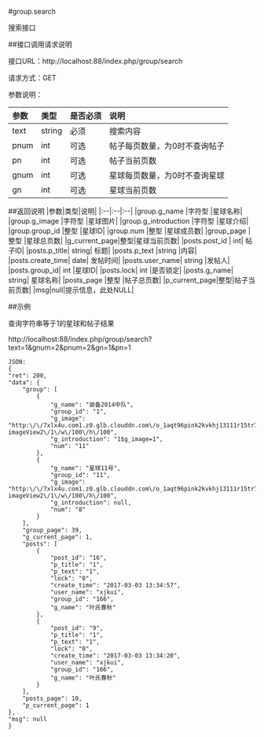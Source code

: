 #group.search

搜索接口

##接口调用请求说明

接口URL：http://localhost:88/index.php/group/search

请求方式：GET

参数说明：

|参数|类型|是否必须|说明|
|:--|:--|:--|:--|
|text|string|必须|搜索内容|
|pnum|int|可选|帖子每页数量，为0时不查询帖子|
|pn|int|可选|帖子当前页数|
|gnum|int|可选|星球每页数量，为0时不查询星球|
|gn|int|可选|星球当前页数|


##返回说明
|参数|类型|说明|
|:--|:--|:--|
|group.g_name           |字符型   |星球名称|
|group.g_image           |字符型   |星球图片|
|group.g_introduction           |字符型   |星球介绍|
|group.group_id     |整型 |星球ID|
|group.num           |整型 |星球成员数|
|group_page          |整型 |星球总页数|
|g_current_page|整型|星球当前页数|
|posts.post_id   |   int|    帖子ID|
|posts.p_title|   string| 标题|
|posts.p_text |string |内容|
|posts.create_time|  date|   发帖时间|
|posts.user_name|    string  |发帖人|
|posts.group_id| int |星球ID|
|posts.lock|    int |是否锁定|
|posts.g_name|   string| 星球名称|
|posts_page          |整型 |帖子总页数|
|p_current_page|整型|帖子当前页数|
|msg|null|提示信息，此处NULL|



##示例

查询字符串等于1的星球和帖子结果

http://localhost:88/index.php/group/search?text=1&gnum=2&pnum=2&gn=1&pn=1
    
	JSON:
    {
	"ret": 200,
	"data": {
		"group": [
			{
				"g_name": "装备2014中队",
				"group_id": "1",
				"g_image": "http:\/\/7xlx4u.com1.z0.glb.clouddn.com\/o_1aqt96pink2kvkhj13111r15tr7.jpg?imageView2\/1\/w\/100\/h\/100",
				"g_introduction": "1$g_image=1",
				"num": "11"
			},
			{
				"g_name": "星球11号",
				"group_id": "11",
				"g_image": "http:\/\/7xlx4u.com1.z0.glb.clouddn.com\/o_1aqt96pink2kvkhj13111r15tr7.jpg?imageView2\/1\/w\/100\/h\/100",
				"g_introduction": null,
				"num": "8"
			}
		],
		"group_page": 39,
		"g_current_page": 1,
		"posts": [
			{
				"post_id": "16",
				"p_title": "1",
				"p_text": "1",
				"lock": "0",
				"create_time": "2017-03-03 13:34:57",
				"user_name": "xjkui",
				"group_id": "166",
				"g_name": "叶氏春秋"
			},
			{
				"post_id": "9",
				"p_title": "1",
				"p_text": "1",
				"lock": "0",
				"create_time": "2017-03-03 13:34:20",
				"user_name": "xjkui",
				"group_id": "166",
				"g_name": "叶氏春秋"
			}
		],
		"posts_page": 10,
		"p_current_page": 1
	},
	"msg": null
    }